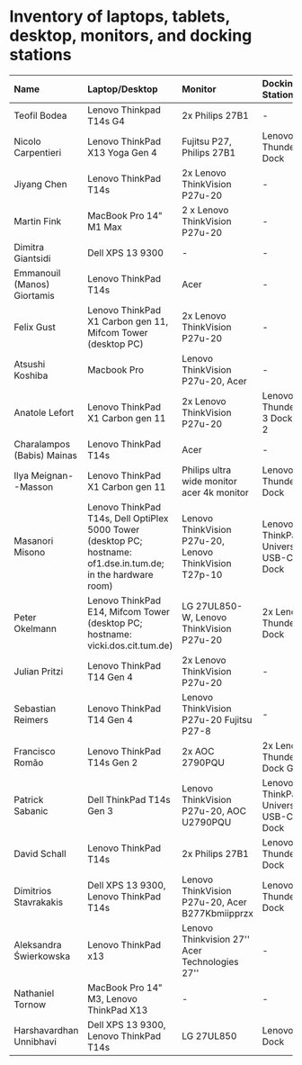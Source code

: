 # Inventory of laptops, tablets, desktop, monitors, and docking stations


| Name                        | Laptop/Desktop                                                                                                 | Monitor                                                | Docking Station                      | Headphones           |
| :-------------------------- | :------------------------------------------------------------------------------------------------------------- | :----------------------------------------------------- | :----------------------------------- | :------------------- |
| Teofil Bodea                | Lenovo Thinkpad T14s G4                                                                                        | 2x Philips 27B1                                        | -                                    | Beyerdynamic MMX 300 |
| Nicolo Carpentieri          | Lenovo ThinkPad X13 Yoga Gen 4                                                                                 | Fujitsu P27, Philips 27B1                              | Lenovo Thunderbolt Dock              | Bose QuietComfort SC |
| Jiyang Chen                 | Lenovo ThinkPad T14s                                                                                           | 2x Lenovo ThinkVision P27u-20                          | -                                    | -                    |
| Martin Fink                 | MacBook Pro 14" M1 Max                                                                                         | 2 x Lenovo ThinkVision P27u-20                         | -                                    | Bose QuietComfort SC |
| Dimitra Giantsidi           | Dell XPS 13 9300                                                                                               | -                                                      | -                                    | -                    |
| Emmanouil (Manos) Giortamis | Lenovo ThinkPad T14s                                                                                           | Acer                                                   | -                                    | Bose QuietComfort SC |
| Felix Gust                  | Lenovo ThinkPad X1 Carbon gen 11, Mifcom Tower (desktop PC)                                                    | 2x Lenovo ThinkVision P27u-20                          | -                                    | Bose QuietComfort SC |
| Atsushi Koshiba             | Macbook Pro                                                                                                    | Lenovo ThinkVision P27u-20, Acer                       | -                                    | Bose QuietComfort SC |
| Anatole Lefort              | Lenovo ThinkPad X1 Carbon gen 11                                                                               | 2x Lenovo ThinkVision P27u-20                          | Lenovo Thunderbolt 3 Dock Gen 2      | Bose QuietComfort SC |
| Charalampos (Babis) Mainas  | Lenovo ThinkPad T14s                                                                                           | Acer                                                   | -                                    | -                    |
| Ilya Meignan--Masson        | Lenovo ThinkPad X1 Carbon gen 11                                                                               | Philips ultra wide monitor acer 4k monitor             | Lenovo Thunderbolt Dock              | Bose QuietComfort SC |
| Masanori Misono             | Lenovo ThinkPad T14s, Dell OptiPlex 5000 Tower (desktop PC; hostname: of1.dse.in.tum.de; in the hardware room) | Lenovo ThinkVision P27u-20, Lenovo ThinkVision T27p-10 | Lenovo ThinkPad Universal USB-C Dock | Bose QuietComfort SC |
| Peter Okelmann              | Lenovo ThinkPad E14, Mifcom Tower (desktop PC; hostname: vicki.dos.cit.tum.de)                                 | LG 27UL850-W, Lenovo ThinkVision P27u-20               | 2x Lenovo Thunderbolt Dock           | Bose QuietComfort SC |
| Julian Pritzi               | Lenovo ThinkPad T14 Gen 4                                                                                      | 2x Lenovo ThinkVision P27u-20                          | -                                    | -                    |
| Sebastian Reimers           | Lenovo ThinkPad T14 Gen 4                                                                                      | Lenovo ThinkVision P27u-20   Fujitsu P27-8             | -                                    | Bose QuietComfort SC |
| Francisco Romão             | Lenovo ThinkPad T14s Gen 2                                                                                     | 2x AOC 2790PQU                                         | 2x Lenovo Thunderbolt Dock Gen 2     | Bose QuietComfort SC |
| Patrick Sabanic             | Dell ThinkPad T14s Gen 3                                                                                       | Lenovo ThinkVision P27u-20, AOC U2790PQU               | Lenovo ThinkPad Universal USB-C Dock | Bose QuietComfort SC |
| David Schall                | Lenovo ThinkPad T14s                                                                                           | 2x Philips 27B1                                        | Lenovo Thunderbolt Dock              | Bose QuietComfort SC |
| Dimitrios Stavrakakis       | Dell XPS 13 9300, Lenovo ThinkPad T14s                                                                         | Lenovo ThinkVision P27u-20, Acer B277Kbmiipprzx        | Lenovo Thunderbolt Dock              | Bose QuietComfort SC |
| Aleksandra Świerkowska      | Lenovo ThinkPad x13                                                                                            | Lenovo Thinkvision 27'' Acer Technologies 27''         | -                                    | Bose QuietComfort SC |
| Nathaniel Tornow            | MacBook Pro 14" M3, Lenovo ThinkPad X13                                                                        | -                                                      | -                                    | Bose QuietComfort SC |
| Harshavardhan Unnibhavi     | Dell XPS 13 9300, Lenovo ThinkPad T14s                                                                         | LG 27UL850                                             | Lenovo Dock                          | Bose QuietComfort SC |
